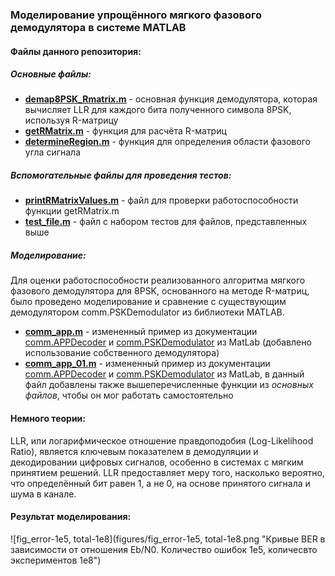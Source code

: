 ### Моделирование упрощённого мягкого фазового демодулятора в системе MATLAB

#### Файлы данного репозитория:

##### Основные файлы:

* [**demap8PSK_Rmatrix.m**](demap8PSK_Rmatrix.m) - основная функция демодулятора, которая вычисляет LLR для каждого бита полученного символа 8PSK, используя R-матрицу
* [**getRMatrix.m**](getRMatrix.m) - функция для расчёта R-матриц
* [**determineRegion.m**](determineRegion.m) - функция для определения области фазового угла сигнала

##### Вспомогательные файлы для проведения тестов:

* [**printRMatrixValues.m**](printRMatrixValues.m) - файл для проверки работоспособности функции getRMatrix.m
* [**test_file.m**](test_file.m) - файл с набором тестов для файлов, представленных выше

##### Моделирование:

Для оценки работоспособности реализованного алгоритма мягкого фазового демодулятора для 8PSK, основанного на методе R-матриц, было проведено моделирование и сравнение с существующим демодулятором comm.PSKDemodulator из библиотеки MATLAB.

* [**comm_app.m**](comm_app.m) - измененный пример из документации [comm.APPDecoder](https://www.mathworks.com/help/comm/ref/comm.appdecoder-system-object.html) и [comm.PSKDemodulator](https://www.mathworks.com/help/comm/ref/comm.pskdemodulator-system-object.html) из MatLab (добавлено использование собственного демодулятора)
* [**comm_app_01.m**](comm_app_01.m) - измененный пример из документации [comm.APPDecoder](https://www.mathworks.com/help/comm/ref/comm.appdecoder-system-object.html) и [comm.PSKDemodulator](https://www.mathworks.com/help/comm/ref/comm.pskdemodulator-system-object.html) из MatLab, в данный файл добавлены также вышеперечисленные функции из *основных файлов*, чтобы он мог работать самостоятельно

#### Немного теории:

LLR, или логарифмическое отношение правдоподобия (Log-Likelihood Ratio), является ключевым показателем в демодуляции и декодировании цифровых сигналов, особенно в системах с мягким принятием решений. LLR предоставляет меру того, насколько вероятно, что определённый бит равен 1, а не 0, на основе принятого сигнала и шума в канале.

#### Результат моделирования:

![fig_error-1e5, total-1e8](figures/fig_error-1e5, total-1e8.png "Кривые BER в зависимости от отношения Eb/N0. Количество ошибок 1e5, количесвто экспериментов 1e8")
